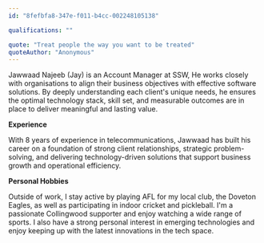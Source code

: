 ```yaml
---
id: "8fefbfa8-347e-f011-b4cc-002248105138"

qualifications: ""

quote: "Treat people the way you want to be treated"
quoteAuthor: "Anonymous"
---
```


Jawwaad Najeeb (Jay) is an Account Manager at SSW, He works closely with organisations to align their business objectives with effective software solutions. By deeply understanding each client's unique needs, he ensures the optimal technology stack, skill set, and measurable outcomes are in place to deliver meaningful and lasting value.

**Experience**

With 8 years of experience in telecommunications, Jawwaad has built his career on a foundation of strong client relationships, strategic problem-solving, and delivering technology-driven solutions that support business growth and operational efficiency.

**Personal Hobbies**

Outside of work, I stay active by playing AFL for my local club, the Doveton Eagles, as well as participating in indoor cricket and pickleball. I'm a passionate Collingwood supporter and enjoy watching a wide range of sports. I also have a strong personal interest in emerging technologies and enjoy keeping up with the latest innovations in the tech space.



